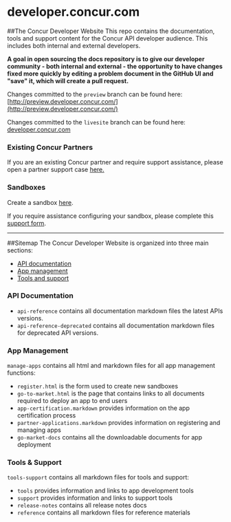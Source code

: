 developer.concur.com
====================

##The Concur Developer Website
This repo contains the documentation, tools and support content for the Concur API developer audience. This includes both internal and external developers.  

**A goal in open sourcing the docs repository is to give our developer community - both internal and external - the opportunity to have changes fixed more quickly by editing a problem document in the GitHub UI and "save" it, which will create a pull request.**

Changes committed to the `preview` branch can be found here: [http://preview.developer.concur.com/](http://preview.developer.concur.com/)

Changes committed to the `livesite` branch can be found here: [developer.concur.com](https://developer.concur.com/)

### Existing Concur Partners
If you are an existing Concur partner and require support assistance, please open a partner support case [here.](https://na4.salesforce.com/secur/login_portal.jsp?orgId=00D600000007Dq3&portalId=06060000000PrEi)

### Sandboxes
Create a sandbox [here](http://preview.developer.concur.com/manage-apps/register.html).

If you require assistance configuring your sandbox, please complete this [support form](http://preview.developer.concur.com/sandbox-configuration-assistance.html).

---
##Sitemap
The Concur Developer Website is organized into three main sections:  

* [API documentation](#api)  
* [App management](#app)  
* [Tools and support](#tools)  

### <a name="api"></a>API Documentation
* `api-reference`  contains all documentation markdown files the latest APIs versions.
* `api-reference-deprecated`  contains all documentation markdown files for deprecated API versions.


### <a name="app"></a>App Management
`manage-apps` contains all html and markdown files for all app management functions:

* `register.html` is the form used to create new sandboxes
* `go-to-market.html` is the page that contains links to all documents required to deploy an app to end users
* `app-certification.markdown` provides information on the app certification process
* `partner-applications.markdown` provides information on registering and managing apps
* `go-market-docs` contains all the downloadable documents for app deployment


### <a name="tools"></a>Tools & Support
`tools-support` contains all markdown files for tools and support:

* `tools` provides information and links to app development tools
* `support` provides information and links to support tools
* `release-notes` contains all release notes docs
* `reference` contains all markdown files for reference materials
